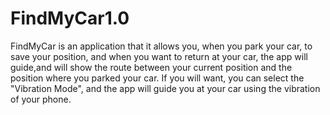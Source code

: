 # FindMyCar1.0
FindMyCar is an application that it allows you, when you park your car, to save your position, and when you want to return at your car, the app will guide,and will show the route between your current position and the position where you parked your car. If you will want, you can select the "Vibration Mode", and the app will guide you at your car using the vibration of your phone.
